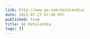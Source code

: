```yaml
---
link: http://www.ge.com/datalandia/
date: 2013-07-27 07:46 UTC
published: true
title: GE Datalandia
tags: []
---
```




